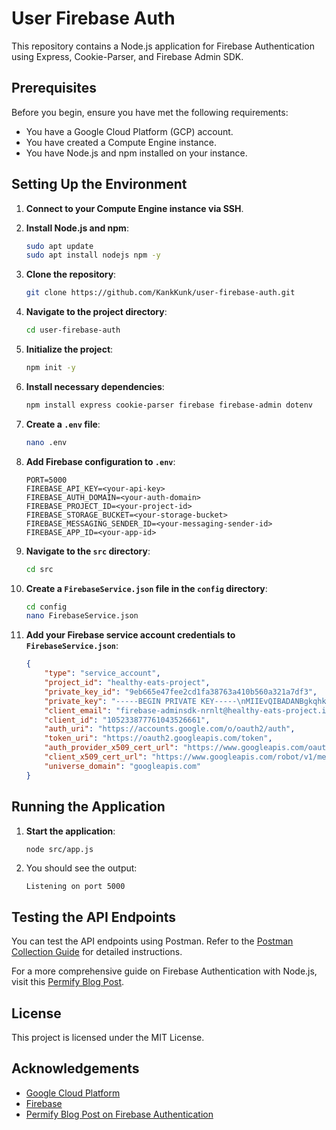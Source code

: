 # User Firebase Auth

This repository contains a Node.js application for Firebase Authentication using Express, Cookie-Parser, and Firebase Admin SDK.

## Prerequisites

Before you begin, ensure you have met the following requirements:

- You have a Google Cloud Platform (GCP) account.
- You have created a Compute Engine instance.
- You have Node.js and npm installed on your instance.

## Setting Up the Environment

1. **Connect to your Compute Engine instance via SSH**.

2. **Install Node.js and npm**:
    ```sh
    sudo apt update
    sudo apt install nodejs npm -y
    ```

3. **Clone the repository**:
    ```sh
    git clone https://github.com/KankKunk/user-firebase-auth.git
    ```

4. **Navigate to the project directory**:
    ```sh
    cd user-firebase-auth
    ```

5. **Initialize the project**:
    ```sh
    npm init -y
    ```

6. **Install necessary dependencies**:
    ```sh
    npm install express cookie-parser firebase firebase-admin dotenv
    ```

7. **Create a `.env` file**:
    ```sh
    nano .env
    ```

8. **Add Firebase configuration to `.env`**:
    ```
    PORT=5000
    FIREBASE_API_KEY=<your-api-key>
    FIREBASE_AUTH_DOMAIN=<your-auth-domain>
    FIREBASE_PROJECT_ID=<your-project-id>
    FIREBASE_STORAGE_BUCKET=<your-storage-bucket>
    FIREBASE_MESSAGING_SENDER_ID=<your-messaging-sender-id>
    FIREBASE_APP_ID=<your-app-id>
    ```

9. **Navigate to the `src` directory**:
    ```sh
    cd src
    ```

10. **Create a `FirebaseService.json` file in the `config` directory**:
    ```sh
    cd config
    nano FirebaseService.json
    ```

11. **Add your Firebase service account credentials to `FirebaseService.json`**:
    ```json
    {
        "type": "service_account",
        "project_id": "healthy-eats-project",
        "private_key_id": "9eb665e47fee2cd1fa38763a410b560a321a7df3",
        "private_key": "-----BEGIN PRIVATE KEY-----\nMIIEvQIBADANBgkqhkiG9w0BAQEFAASCBKcwggSjAgEAAoIBAQC1V804bQAAtyHX\nDaL+DqENnr9ZmgjV31zhgWuufrseedpaKHMsXzB68B7qMqrTqaWV51Qw1H+F5kA8\nxJWmX41dGDwag3G92NyrzyVlFMFYv/W9KjHh4PlHbLos2mz2os78gqOMH+ZiYXqR\n5ql84F5Hyqiah2Aelxla5r2SZd+77a5FzrEBSS+gBmN73NiaLbLi7uWatVZk/Oub\n7V9oCweykYq0FVw5+Hi+IWQHEBtpyQ/LpHgGHMBAs6/8f/J75kcih0f7kKLa6wPk\nfloAEmFtTXsZbf8xaBcwowmVM2BpjtmFhOJkB5zoorxxGdsfdp30BU/95mjTfMHt\nPllU4UzJAgMBAAECggEAF6WlazA7idxXm1V55as+sSn8RdDiShFgaT+ZLR31hJnb\nMVqI+kZHaiCZx2xn/kXnA88wmVV8c5d81O/Fm/Zl1rfsToDJejonPHg8phu4wrv1\nbX9tFclieD/jXyn0f4zndOIMNZ+LSVTwyMnNXC1d3fq9VblFfXeypLnmCosiS70Q\nf/TdeQ18sxECkkqfMWPP3vckuCxY+6WPgXgtlpIf4GlO4M5fyBpvmCio3jHvBOxB\nZUWd5FP6+5jlzgi4qKj+Rn9POgP70MEItBzOm0a+TU0pSg89LnCifU8sUhazLE0B\n5w1TvJDxSMVeeDpgaEFdPj4/mv7e+m0wrpsOdWhxCQKBgQDdXFGTDFQFOx6h/VGo\nPId6BuJda4Ps+AX3EJn8wi/W16vIP/39P4+EpFIfUX4HnC0AbMeMcWXOKg1+NVlI\nI3WvQ03gM9VacTdzlP/0EtzlL/WZpWbSa7Kq0vX/yUQGDEqSB7z7Uxv504Xm7qC7\nLkNX8vrSn1nrBByRK+ADSwZVOwKBgQDRuGF0h+QJ2IrYOLYpHcEGRXZI0aPOrO7z\n2relERsK6lGuQpE2Z3EM8jNosLGdNqfLBrQV/+Y8c2UmIJUe5BpaayEHpKW4Tf8/\nZW+UHZOeRIx3A70lxbbVVPBjr3JXOA55GI3ik3JC/mMDO99fuoIhplnRBx/QRMvg\nmbcXqDu1ywKBgEbvE3DkrXPzqvBL5cPcialP1XAMSP1ByV+PoVi+vWfCOtjzsKdb\nm9jscyh4C8PShxUwxo05tV7oWOSNoeuc+VRNZAIpef/+cb+HCrIi7UhAIxq2Rwm8\n20ckTRJHY5XwkGDVO/jpe/iFkM4cv8Lbo1bmlPuzdrP54FGg1qsXepMLAoGAOE+W\ns1BtlYs0NLx9hOq9Um7CROktX6glfQqkNskyBqtGBVFQZlg+DajWzuxqtHjhcu04\n25Nbga3GYgdrouDChravJrs52BPxTldxL0cFxQBI6wfw+LxuzDdDWLDaNbsSf8dt\nCYJnsr9VXJ/t6WlN2bUt9qdADo76YzNC6zI73iMCgYEAqhne6QfYvXZ08gWro6CY\nrLAeKneRCWoWOHl2GMLvTqWzkK46OJLnfWv8j/De25cniThWVSPhmNWo0kSmR3oa\n9INqHlmmvHge6pZ6h501GFouNx2EBvZYDoRnvm2IVcNZ2MmXcrllhO3Zlb3vwLEY\nuI6f4CkOH7WVzd/PUY08cs0=\n-----END PRIVATE KEY-----\n",
        "client_email": "firebase-adminsdk-nrnlt@healthy-eats-project.iam.gserviceaccount.com",
        "client_id": "105233877761043526661",
        "auth_uri": "https://accounts.google.com/o/oauth2/auth",
        "token_uri": "https://oauth2.googleapis.com/token",
        "auth_provider_x509_cert_url": "https://www.googleapis.com/oauth2/v1/certs",
        "client_x509_cert_url": "https://www.googleapis.com/robot/v1/metadata/x509/firebase-adminsdk-nrnlt%40healthy-eats-project.iam.gserviceaccount.com",
        "universe_domain": "googleapis.com"
    }
    ```

## Running the Application

1. **Start the application**:
    ```sh
    node src/app.js
    ```

2. You should see the output:
    ```
    Listening on port 5000
    ```

## Testing the API Endpoints

You can test the API endpoints using Postman. Refer to the [Postman Collection Guide](https://docs.google.com/document/d/1kvSbwL57XVjMX6Ije7vDp3Pix2sCaofgeJS37aJvVGA/edit?usp=sharing) for detailed instructions.

For a more comprehensive guide on Firebase Authentication with Node.js, visit this [Permify Blog Post](https://permify.co/post/firebase-authentication-nodejs/#testing-authentication-flow).

## License

This project is licensed under the MIT License.

## Acknowledgements

- [Google Cloud Platform](https://cloud.google.com/)
- [Firebase](https://firebase.google.com/)
- [Permify Blog Post on Firebase Authentication](https://permify.co/post/firebase-authentication-nodejs/#testing-authentication-flow)

